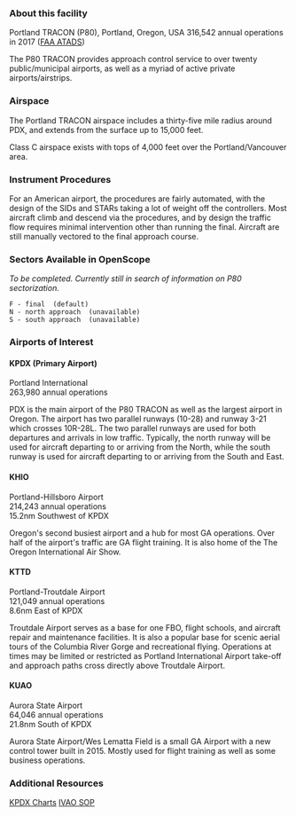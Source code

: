 ### About this facility
Portland TRACON (P80), Portland, Oregon, USA
316,542 annual operations in 2017 ([FAA ATADS](https://aspm.faa.gov/opsnet/sys/Tracon.asp))

The P80 TRACON provides approach control service to over twenty public/municipal airports, as well as a myriad of active private airports/airstrips.

### Airspace
The Portland TRACON airspace includes a thirty-five mile radius around PDX, and extends from the surface up to 15,000 feet.

Class C airspace exists with tops of 4,000 feet over the Portland/Vancouver area.

### Instrument Procedures
For an American airport, the procedures are fairly automated, with the design of the SIDs and STARs taking a lot of weight off the controllers. Most aircraft climb and descend via the procedures, and by design the traffic flow requires minimal intervention other than running the final. Aircraft are still manually vectored to the final approach course.

### Sectors Available in OpenScope
_To be completed. Currently still in search of information on P80 sectorization._
```
F - final  (default)
N - north approach  (unavailable)
S - south approach  (unavailable)
```

### Airports of Interest

#### KPDX (Primary Airport)
Portland International  
263,980 annual operations

PDX is the main airport of the P80 TRACON as well as the largest airport in Oregon. The airport has two parallel runways (10-28) and runway 3-21 which crosses 10R-28L. The two parallel runways are used for both departures and arrivals in low traffic. Typically, the north runway will be used for aircraft departing to or arriving from the North, while the south runway is used for aircraft departing to or arriving from the South and East.

#### KHIO
Portland-Hillsboro Airport  
214,243 annual operations  
15.2nm Southwest of KPDX

Oregon's second busiest airport and a hub for most GA operations. Over half of the airport's traffic are GA flight training. It is also home of the The Oregon International Air Show.

#### KTTD
Portland-Troutdale Airport  
121,049 annual operations  
8.6nm East of KPDX

Troutdale Airport serves as a base for one FBO, flight schools, and aircraft repair and maintenance facilities. It is also a popular base for scenic aerial tours of the Columbia River Gorge and recreational flying. Operations at times may be limited or restricted as Portland International Airport take-off and approach paths cross directly above Troutdale Airport.

#### KUAO
Aurora State Airport  
64,046 annual operations  
21.8nm South of KPDX

Aurora State Airport/Wes Lematta Field is a small GA Airport with a new control tower built in 2015. Mostly used for flight training as well as some business operations.

### Additional Resources
[KPDX Charts](https://skyvector.com/airport/PDX/Portland-International-Airport)
[IVAO SOP](http://www.ivaous.org/fdr/SOPs/ZSE/PDXSOP.pdf)
